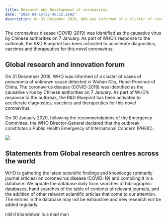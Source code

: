 ```yaml
---
title: Research and Development of coronavirus
date: "2020-04-15T22:40:32.169Z"
description: On 31 December 2019, WHO was informed of a cluster of cases of pneumonia of unknown cause detected in Wuhan City, Hubei Province of China.
---
```


The coronavirus disease (COVID-2019) was identified as the causative virus by Chinese authorities on 7 January. As part of WHO’s response to the outbreak, the R&D Blueprint has been activated to accelerate diagnostics, vaccines and therapeutics for this novel coronavirus.

## Global research and innovation forum

On 31 December 2019, WHO was informed of a cluster of cases of pneumonia of unknown cause detected in Wuhan City, Hubei Province of China. The coronavirus disease (COVID-2019) was identified as the causative virus by Chinese authorities on 7 January. As part of WHO’s response to the outbreak, the R&D Blueprint has been activated to accelerate diagnostics, vaccines and therapeutics for this novel coronavirus.

On 30 January 2020, following the recommendations of the Emergency Committee, the WHO Director-General declared that the outbreak constitutes a Public Health Emergency of International Concern (PHEIC).

<img src="https://www.who.int/blueprint/gettyimages-1181575980.gif">

## Statements from Global research centres across the world

WHO is gathering the latest scientific findings and knowledge (primarily journal articles) on coronavirus disease (COVID-19) and compiling it in a database. We update the database daily from searches of bibliographic databases, hand searches of the table of contents of relevant journals, and the addition of other relevant scientific articles that come to our attention. The entries in the database may not be exhaustive and new research will be added regularly.


nikhil khandelwal is a mad man
